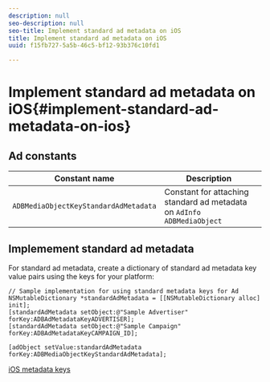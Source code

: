 ```yaml
---
description: null
seo-description: null
seo-title: Implement standard ad metadata on iOS
title: Implement standard ad metadata on iOS
uuid: f15fb727-5a5b-46c5-bf12-93b376c10fd1

---
```


# Implement standard ad metadata on iOS{#implement-standard-ad-metadata-on-ios}

## Ad constants

|  Constant name  | Description&nbsp;&nbsp;  |
|---|---|
|  `ADBMediaObjectKeyStandardAdMetadata`  | Constant for attaching standard ad metadata on `AdInfo ADBMediaObject`  |

## Implemement standard ad metadata

For standard ad metadata, create a dictionary of standard ad metadata key value pairs using the keys for your platform: 

```
// Sample implementation for using standard metadata keys for Ad 
NSMutableDictionary *standardAdMetadata = [[NSMutableDictionary alloc] init]; 
[standardAdMetadata setObject:@"Sample Advertiser" forKey:ADBAdMetadataKeyADVERTISER]; 
[standardAdMetadata setObject:@"Sample Campaign" forKey:ADBAdMetadataKeyCAMPAIGN_ID]; 
 
[adObject setValue:standardAdMetadata forKey:ADBMediaObjectKeyStandardAdMetadata];
```

[iOS metadata keys](../../../sdk-implement/track-av-playback/impl-std-metadata/ios-metadata-keys.md)

